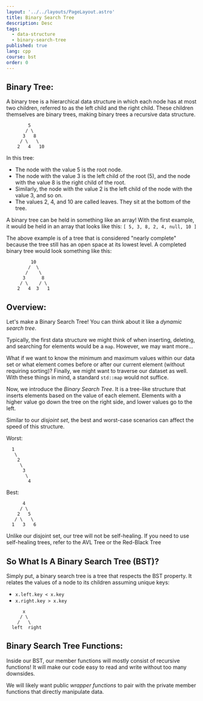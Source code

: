 ```yaml
---
layout: '../../layouts/PageLayout.astro'
title: Binary Search Tree
description: Desc
tags:
  - data-structure
  - binary-search-tree
published: true
lang: cpp
course: bst
order: 0
---
```


## Binary Tree:

A binary tree is a hierarchical data structure in which each node has at most two children, referred to as the left child and the right child. These children themselves are binary trees, making binary trees a recursive data structure.

```
        5
       / \
      3   8
     / \   \
    2   4   10
```

In this tree:
- The node with the value 5 is the root node.
- The node with the value 3 is the left child of the root (5), and the node with the value 8 is the right child of the root.
- Similarly, the node with the value 2 is the left child of the node with the value 3, and so on.
- The values 2, 4, and 10 are called leaves. They sit at the bottom of the tree.

A binary tree can be held in something like an array!
With the first example, it would be held in an array that looks like this: `[ 5, 3, 8, 2, 4, null, 10 ]`

The above example is of a tree that is considered "nearly complete" because the tree still has an open space at its lowest level. A completed binary tree would look something like this:

```
         10
        /  \
       /    \
      3      8
     / \    / \
    2   4  3   1
```

## Overview:

Let's make a Binary Search Tree! You can think about it like a _dynamic search tree_.

Typically, the first data structure we might think of when inserting, deleting, and searching for elements would be a `map`. However, we may want more...

What if we want to know the minimum and maximum values within our data set or what element comes before or after our current element (without requiring sorting)? Finally, we might want to traverse our dataset as well. With these things in mind, a standard `std::map` would not suffice.

Now, we introduce the _Binary Search Tree_. It is a tree-like structure that inserts elements based on the value of each element. Elements with a higher value go down the tree on the right side, and lower values go to the left.

Similar to our _disjoint set_, the best and worst-case scenarios can affect the speed of this structure.

Worst:
```
  1
   \
    2
     \
      3
       \
        4
```

Best:
```
      4
     / \
    2   5
   / \   \
  1   3   6
```

Unlike our disjoint set, our tree will not be self-healing. If you need to use self-healing trees, refer to the AVL Tree or the Red-Black Tree

## So What Is A Binary Search Tree (BST)?
Simply put, a binary search tree is a tree that respects the BST property. It relates the values of a node to its children assuming unique keys:
- `x.left.key < x.key`
- `x.right.key > x.key`

```
      x
     / \
    /   \
  left  right
```

## Binary Search Tree Functions:
Inside our BST, our member functions will mostly consist of recursive functions! It will make our code easy to read and write without too many downsides.

 We will likely want public _wrapper functions_ to pair with the private member functions that directly manipulate data.

